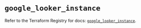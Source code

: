 # `google_looker_instance`

Refer to the Terraform Registry for docs: [`google_looker_instance`](https://registry.terraform.io/providers/hashicorp/google/6.41.0/docs/resources/looker_instance).
